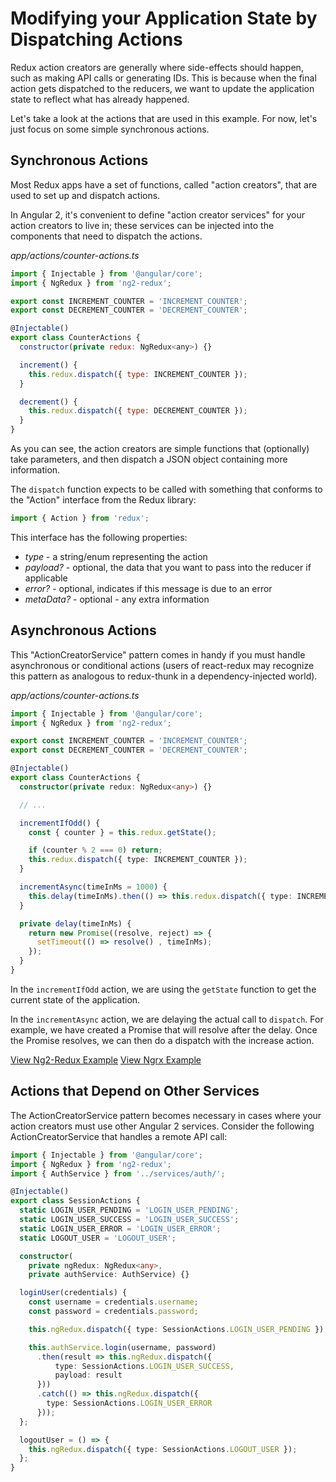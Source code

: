 # Modifying your Application State by Dispatching Actions

Redux action creators are generally where side-effects should happen, such as
making API calls or generating IDs. This is because when the final action gets
dispatched to the reducers, we want to update the application state to reflect
what has already happened.

Let's take a look at the actions that are used in this example. For now, let's
just focus on some simple synchronous actions.

## Synchronous Actions

Most Redux apps have a set of functions, called "action creators", that are
used to set up and dispatch actions.

In Angular 2, it's convenient to define "action creator services" for your
action creators to live in; these services can be injected into the components
that need to dispatch the actions.

_app/actions/counter-actions.ts_
```javascript
import { Injectable } from '@angular/core';
import { NgRedux } from 'ng2-redux';

export const INCREMENT_COUNTER = 'INCREMENT_COUNTER';
export const DECREMENT_COUNTER = 'DECREMENT_COUNTER';

@Injectable()
export class CounterActions {
  constructor(private redux: NgRedux<any>) {}

  increment() {
    this.redux.dispatch({ type: INCREMENT_COUNTER });
  }

  decrement() {
    this.redux.dispatch({ type: DECREMENT_COUNTER });
  }
}
```

As you can see, the action creators are simple functions that (optionally)
take parameters, and then dispatch a JSON object containing more information.

The `dispatch` function expects to be called with something that conforms to
the "Action" interface from the Redux library:

```typescript
import { Action } from 'redux';
```

This interface has the following properties:

* _type_ - a string/enum representing the action
* _payload?_ - optional, the data that you want to pass into the reducer if applicable
* _error?_ - optional, indicates if this message is due to an error
* _metaData?_ - optional - any extra information

## Asynchronous Actions

This "ActionCreatorService" pattern comes in handy if you must handle
asynchronous or conditional actions (users of react-redux may recognize this
pattern as analogous to redux-thunk in a dependency-injected world).

_app/actions/counter-actions.ts_
```typescript
import { Injectable } from '@angular/core';
import { NgRedux } from 'ng2-redux';

export const INCREMENT_COUNTER = 'INCREMENT_COUNTER';
export const DECREMENT_COUNTER = 'DECREMENT_COUNTER';

@Injectable()
export class CounterActions {
  constructor(private redux: NgRedux<any>) {}

  // ...

  incrementIfOdd() {
    const { counter } = this.redux.getState();

    if (counter % 2 === 0) return;
    this.redux.dispatch({ type: INCREMENT_COUNTER });
  }

  incrementAsync(timeInMs = 1000) {
    this.delay(timeInMs).then(() => this.redux.dispatch({ type: INCREMENT_COUNTER }));
  }

  private delay(timeInMs) {
    return new Promise((resolve, reject) => {
      setTimeout(() => resolve() , timeInMs);
    });
  }
}
```

In the `incrementIfOdd` action, we are using the `getState` function to
get the current state of the application.

In the `incrementAsync` action, we are delaying the actual call to `dispatch`.
For example, we have created a Promise that will resolve after the delay. Once
the Promise resolves, we can then do a dispatch with the increase action.

[View Ng2-Redux Example](https://plnkr.co/edit/wDVKsW7ux3dvxNdD7PO0?p=preview)
[View Ngrx Example](https://plnkr.co/edit/7XmqzIwuynA5UGANPft0?p=preview)

## Actions that Depend on Other Services

The ActionCreatorService pattern becomes necessary in cases where your action
creators must use other Angular 2 services. Consider the following
ActionCreatorService that handles a remote API call:

```typescript
import { Injectable } from '@angular/core';
import { NgRedux } from 'ng2-redux';
import { AuthService } from '../services/auth/';

@Injectable()
export class SessionActions {
  static LOGIN_USER_PENDING = 'LOGIN_USER_PENDING';
  static LOGIN_USER_SUCCESS = 'LOGIN_USER_SUCCESS';
  static LOGIN_USER_ERROR = 'LOGIN_USER_ERROR';
  static LOGOUT_USER = 'LOGOUT_USER';

  constructor(
    private ngRedux: NgRedux<any>,
    private authService: AuthService) {}

  loginUser(credentials) {
    const username = credentials.username;
    const password = credentials.password;

    this.ngRedux.dispatch({ type: SessionActions.LOGIN_USER_PENDING });

    this.authService.login(username, password)
      .then(result => this.ngRedux.dispatch({
          type: SessionActions.LOGIN_USER_SUCCESS,
          payload: result
      }))
      .catch(() => this.ngRedux.dispatch({
        type: SessionActions.LOGIN_USER_ERROR
      }));
  };

  logoutUser = () => {
    this.ngRedux.dispatch({ type: SessionActions.LOGOUT_USER });
  };
}
```
